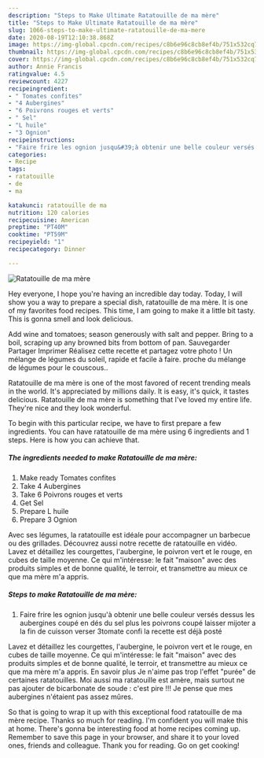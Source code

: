 ```yaml
---
description: "Steps to Make Ultimate Ratatouille de ma mère"
title: "Steps to Make Ultimate Ratatouille de ma mère"
slug: 1066-steps-to-make-ultimate-ratatouille-de-ma-mere
date: 2020-08-19T12:10:38.868Z
image: https://img-global.cpcdn.com/recipes/c8b6e96c8cb8ef4b/751x532cq70/ratatouille-de-ma-mere-photo-principale-de-la-recette.jpg
thumbnail: https://img-global.cpcdn.com/recipes/c8b6e96c8cb8ef4b/751x532cq70/ratatouille-de-ma-mere-photo-principale-de-la-recette.jpg
cover: https://img-global.cpcdn.com/recipes/c8b6e96c8cb8ef4b/751x532cq70/ratatouille-de-ma-mere-photo-principale-de-la-recette.jpg
author: Annie Francis
ratingvalue: 4.5
reviewcount: 4227
recipeingredient:
- " Tomates confites"
- "4 Aubergines"
- "6 Poivrons rouges et verts"
- " Sel"
- "L huile"
- "3 Ognion"
recipeinstructions:
- "Faire frire les ognion jusqu&#39;à obtenir une belle couleur versés dessus les aubergines coupé en dés du sel plus les poivrons coupé laisser mijoter a la fin de cuisson verser 3tomate confi la recette est déjà posté"
categories:
- Recipe
tags:
- ratatouille
- de
- ma

katakunci: ratatouille de ma 
nutrition: 120 calories
recipecuisine: American
preptime: "PT40M"
cooktime: "PT59M"
recipeyield: "1"
recipecategory: Dinner

---
```



![Ratatouille de ma mère](https://img-global.cpcdn.com/recipes/c8b6e96c8cb8ef4b/751x532cq70/ratatouille-de-ma-mere-photo-principale-de-la-recette.jpg)

Hey everyone, I hope you're having an incredible day today. Today, I will show you a way to prepare a special dish, ratatouille de ma mère. It is one of my favorites food recipes. This time, I am going to make it a little bit tasty. This is gonna smell and look delicious.

Add wine and tomatoes; season generously with salt and pepper. Bring to a boil, scraping up any browned bits from bottom of pan. Sauvegarder Partager Imprimer Réalisez cette recette et partagez votre photo ! Un mélange de légumes du soleil, rapide et facile à faire. proche du mélange de légumes pour le couscous..

Ratatouille de ma mère is one of the most favored of recent trending meals in the world. It's appreciated by millions daily. It is easy, it's quick, it tastes delicious. Ratatouille de ma mère is something that I've loved my entire life. They're nice and they look wonderful.


To begin with this particular recipe, we have to first prepare a few ingredients. You can have ratatouille de ma mère using 6 ingredients and 1 steps. Here is how you can achieve that.

<!--inarticleads1-->

##### The ingredients needed to make Ratatouille de ma mère:

1. Make ready  Tomates confites
1. Take 4 Aubergines
1. Take 6 Poivrons rouges et verts
1. Get  Sel
1. Prepare L huile
1. Prepare 3 Ognion


Avec ses légumes, la ratatouille est idéale pour accompagner un barbecue ou des grillades. Découvrez aussi notre recette de ratatouille en vidéo. Lavez et détaillez les courgettes, l&#39;aubergine, le poivron vert et le rouge, en cubes de taille moyenne. Ce qui m&#39;intéresse: le fait &#34;maison&#34; avec des produits simples et de bonne qualité, le terroir, et transmettre au mieux ce que ma mère m&#39;a appris. 

<!--inarticleads2-->

##### Steps to make Ratatouille de ma mère:

1. Faire frire les ognion jusqu&#39;à obtenir une belle couleur versés dessus les aubergines coupé en dés du sel plus les poivrons coupé laisser mijoter a la fin de cuisson verser 3tomate confi la recette est déjà posté


Lavez et détaillez les courgettes, l&#39;aubergine, le poivron vert et le rouge, en cubes de taille moyenne. Ce qui m&#39;intéresse: le fait &#34;maison&#34; avec des produits simples et de bonne qualité, le terroir, et transmettre au mieux ce que ma mère m&#39;a appris. En savoir plus Je n&#39;aime pas trop l&#39;effet &#34;purée&#34; de certaines ratatouilles. Moi aussi ma ratatouille est amère, mais surtout ne pas ajouter de bicarbonate de soude : c&#39;est pire !!! Je pense que mes aubergines n&#39;étaient pas assez mûres. 

So that is going to wrap it up with this exceptional food ratatouille de ma mère recipe. Thanks so much for reading. I'm confident you will make this at home. There's gonna be interesting food at home recipes coming up. Remember to save this page in your browser, and share it to your loved ones, friends and colleague. Thank you for reading. Go on get cooking!
